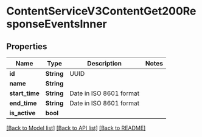 # ContentServiceV3ContentGet200ResponseEventsInner

## Properties

Name | Type | Description | Notes
------------ | ------------- | ------------- | -------------
**id** | **String** | UUID | 
**name** | **String** |  | 
**start_time** | **String** | Date in ISO 8601 format | 
**end_time** | **String** | Date in ISO 8601 format | 
**is_active** | **bool** |  | 

[[Back to Model list]](../README.md#documentation-for-models) [[Back to API list]](../README.md#documentation-for-api-endpoints) [[Back to README]](../README.md)



